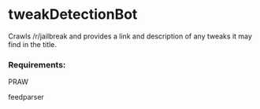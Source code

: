 # tweakDetectionBot
Crawls /r/jailbreak and provides a link and description of any tweaks it may find in the title.

<h3>Requirements:</h3>
PRAW

feedparser
